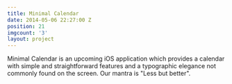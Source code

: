 ```yaml
---
title: Minimal Calendar
date: 2014-05-06 22:27:00 Z
position: 21
imgcount: '3'
layout: project
---
```


Minimal Calendar is an upcoming iOS application which provides a calendar with simple and straightforward features and a typographic elegance not commonly found on the screen. Our mantra is "Less but better".
